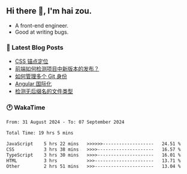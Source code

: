 ## Hi there 👋, I'm hai zou.

- A front-end engineer.
- Good at writing bugs.

### 📖 Latest Blog Posts
<!-- BLOG-POST-LIST:START -->
- [CSS 锚点定位](https://blog.izou.top/css/anchor-position/)
- [前端如何检测项目中新版本的发布？](https://blog.izou.top/angular/version-update/)
- [如何管理多个 Git 身份](https://blog.izou.top/git/multi-git-identity/)
- [Angular 国际化](https://blog.izou.top/angular/i18n/)
- [检测无后缀名的文件类型](https://blog.izou.top/js/filetype-check/)
<!-- BLOG-POST-LIST:END -->

### 🕐 WakaTime
<!--START_SECTION:waka-->

```txt
From: 31 August 2024 - To: 07 September 2024

Total Time: 19 hrs 5 mins

JavaScript    5 hrs 22 mins   >>>>>>-------------------   24.51 %
CSS           3 hrs 38 mins   >>>>---------------------   16.57 %
TypeScript    3 hrs 30 mins   >>>>---------------------   16.01 %
HTML          3 hrs           >>>----------------------   13.71 %
Other         2 hrs 51 mins   >>>----------------------   13.04 %
```

<!--END_SECTION:waka-->
